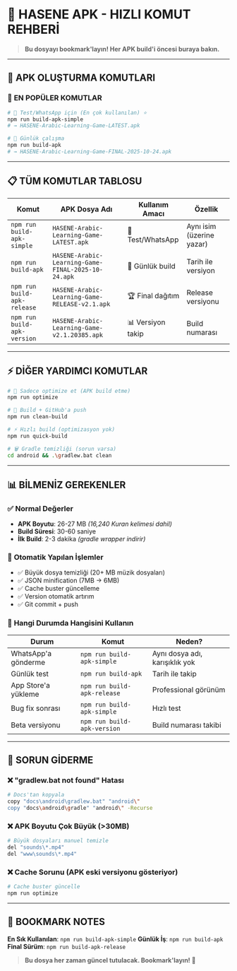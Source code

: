 # 🚀 HASENE APK - HIZLI KOMUT REHBERİ

> **Bu dosyayı bookmark'layın! Her APK build'i öncesi buraya bakın.**

---

## 📱 APK OLUŞTURMA KOMUTLARI

### 🎯 **EN POPÜLER KOMUTLAR**

```bash
# 📱 Test/WhatsApp için (En çok kullanılan) ⭐
npm run build-apk-simple
# → HASENE-Arabic-Learning-Game-LATEST.apk

# 📅 Günlük çalışma
npm run build-apk  
# → HASENE-Arabic-Learning-Game-FINAL-2025-10-24.apk
```

---

## 📋 TÜM KOMUTLAR TABLOSU

| **Komut** | **APK Dosya Adı** | **Kullanım Amacı** | **Özellik** |
|-----------|------------------|-------------------|-------------|
| `npm run build-apk-simple` | `HASENE-Arabic-Learning-Game-LATEST.apk` | 📱 Test/WhatsApp | Aynı isim (üzerine yazar) |
| `npm run build-apk` | `HASENE-Arabic-Learning-Game-FINAL-2025-10-24.apk` | 📅 Günlük build | Tarih ile versiyon |
| `npm run build-apk-release` | `HASENE-Arabic-Learning-Game-RELEASE-v2.1.apk` | 🏆 Final dağıtım | Release versiyonu |
| `npm run build-apk-version` | `HASENE-Arabic-Learning-Game-v2.1.20385.apk` | 📊 Versiyon takip | Build numarası |

---

## ⚡ DİĞER YARDIMCI KOMUTLAR

```bash
# 🧹 Sadece optimize et (APK build etme)
npm run optimize

# 🚀 Build + GitHub'a push
npm run clean-build

# ⚡ Hızlı build (optimizasyon yok)
npm run quick-build

# 🗑️ Gradle temizliği (sorun varsa)
cd android && .\gradlew.bat clean
```

---

## 📊 BİLMENİZ GEREKENLER

### ✅ **Normal Değerler**
- **APK Boyutu**: 26-27 MB *(16,240 Kuran kelimesi dahil)*
- **Build Süresi**: 30-60 saniye
- **İlk Build**: 2-3 dakika *(gradle wrapper indirir)*

### 🔧 **Otomatik Yapılan İşlemler**
- ✅ Büyük dosya temizliği (20+ MB müzik dosyaları)
- ✅ JSON minification (7MB → 6MB)
- ✅ Cache buster güncelleme
- ✅ Version otomatik artırım
- ✅ Git commit + push

### 🎯 **Hangi Durumda Hangisini Kullanın**

| **Durum** | **Komut** | **Neden?** |
|-----------|-----------|------------|
| WhatsApp'a gönderme | `npm run build-apk-simple` | Aynı dosya adı, karışıklık yok |
| Günlük test | `npm run build-apk` | Tarih ile takip |
| App Store'a yükleme | `npm run build-apk-release` | Professional görünüm |
| Bug fix sonrası | `npm run build-apk-simple` | Hızlı test |
| Beta versiyonu | `npm run build-apk-version` | Build numarası takibi |

---

## 🚨 SORUN GİDERME

### ❌ **"gradlew.bat not found" Hatası**
```bash
# Docs'tan kopyala
copy "docs\android\gradlew.bat" "android\"
copy "docs\android\gradle" "android\" -Recurse
```

### ❌ **APK Boyutu Çok Büyük (>30MB)**
```bash
# Büyük dosyaları manuel temizle
del "sounds\*.mp4"
del "www\sounds\*.mp4"
```

### ❌ **Cache Sorunu (APK eski versiyonu gösteriyor)**
```bash
# Cache buster güncelle
npm run optimize
```

---

## 📌 **BOOKMARK NOTES**

**En Sık Kullanılan**: `npm run build-apk-simple`
**Günlük İş**: `npm run build-apk`
**Final Sürüm**: `npm run build-apk-release`

> **Bu dosya her zaman güncel tutulacak. Bookmark'layın! 🔖**
